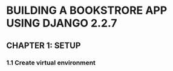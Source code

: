 # BUILDING A BOOKSTRORE APP USING DJANGO 2.2.7

## CHAPTER 1: SETUP

### 1.1 Create virtual environment

